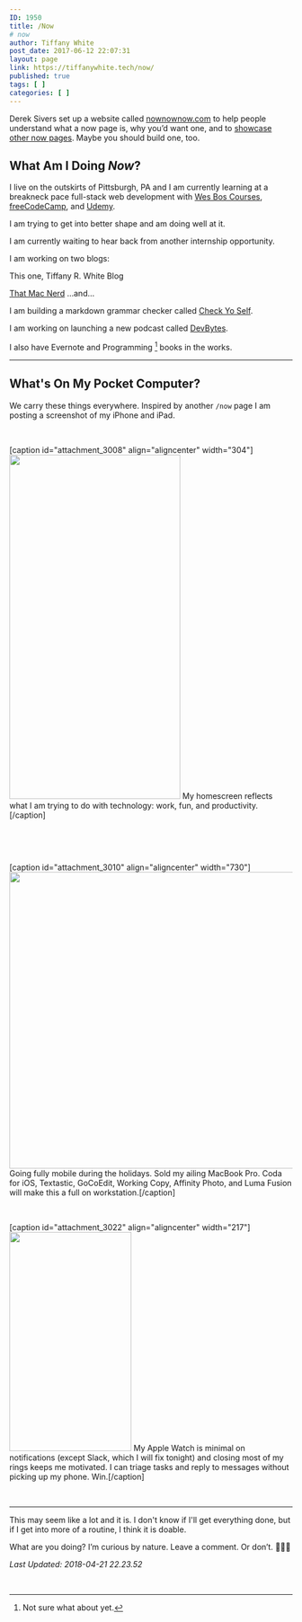 ```yaml
---
ID: 1950
title: /Now
# now
author: Tiffany White
post_date: 2017-06-12 22:07:31
layout: page
link: https://tiffanywhite.tech/now/
published: true
tags: [ ]
categories: [ ]
---
```

Derek Sivers set up a website called [nownownow.com](http://nownownow.com/about) to help people understand what a now page is, why you’d want one, and to [showcase other now pages](http://nownownow.com/). Maybe you should build one, too.

## What Am I Doing *Now*?

I live on the outskirts of Pittsburgh, PA and I am currently learning at a breakneck pace full-stack web development with [Wes Bos Courses](https://wesbos.com/courses/), [freeCodeCamp](https://www.freecodecamp.org/), and [Udemy](https://www.udemy.com/).

I am trying to get into better shape and am doing well at it.

I am currently waiting to hear back from another internship opportunity.

I am working on two blogs:

This one, Tiffany R. White Blog

[That Mac Nerd](https://thatmacnerd.com/blog/)
…and…

I am building a markdown grammar checker called [Check Yo Self](https://github.com/twhite96/checkyoself).

I am working on launching a new podcast called [DevBytes](https://devbytes.tech/home/).

I also have Evernote and Programming [^1] books in the works.

---

## What's On My Pocket Computer?

We carry these things everywhere. Inspired by another `/now` page I am posting a screenshot of my iPhone and iPad.

&nbsp;

[caption id="attachment_3008" align="aligncenter" width="304"]<a href="https://tiffanywhite.tech/wp-content/uploads/2018/04/iPhone_8_plus_homescreen.jpeg"><img class="wp-image-3008 " src="https://tiffanywhite.tech/wp-content/uploads/2018/04/iPhone_8_plus_homescreen-508x1024.jpeg" alt="" width="304" height="613" /></a> My homescreen reflects what I am trying to do with technology: work, fun, and productivity.[/caption]

&nbsp;

&nbsp;

[caption id="attachment_3010" align="aligncenter" width="730"]<a href="https://tiffanywhite.tech/wp-content/uploads/2018/04/B7232F02-6DA5-408D-81EA-8D8B3D76136E.png"><img class="wp-image-3010 size-large" src="https://tiffanywhite.tech/wp-content/uploads/2018/04/B7232F02-6DA5-408D-81EA-8D8B3D76136E-1024x741.png" alt="" width="730" height="528" /></a> Going fully mobile during the holidays. Sold my ailing MacBook Pro. Coda for iOS, Textastic, GoCoEdit, Working Copy, Affinity Photo, and Luma Fusion will make this a full on workstation.[/caption]

&nbsp;

[caption id="attachment_3022" align="aligncenter" width="217"]<a href="https://tiffanywhite.tech/wp-content/uploads/2018/04/JPEG-image-2.jpeg"><img class="wp-image-3022" src="https://tiffanywhite.tech/wp-content/uploads/2018/04/JPEG-image-2.jpeg" alt="" width="217" height="390" /></a> My Apple Watch is minimal on notifications (except Slack, which I will fix tonight) and closing most of my rings keeps me motivated. I can triage tasks and reply to messages without picking up my phone. Win.[/caption]

&nbsp;

---

This may seem like a lot and it is. I don't know if I'll get everything done, but if I get into more of a routine, I think it is doable.

What are you doing? I’m curious by nature. Leave a comment. Or don’t. 🤷🏾‍♀️

<i>Last Updated: 2018-04-21 22.23.52</i>

&nbsp;

[^1]: Not sure what about yet.